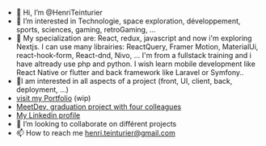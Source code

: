 - 👋 Hi, I’m @HenriTeinturier
- 🚀 I’m interested in Technologie, space exploration, développement, sports, sciences, gaming, retroGaming, ...
- 💼 My specialization are: React, redux, javascript and now i'm exploring Nextjs. I can use many librairies: ReactQuery, Framer Motion, MaterialUi, react-hook-form, React-dnd, Nivo, ...  I'm from a fullstack training and i have altready use php and python. I wish learn mobile development like React Native or flutter and back framework like Laravel or Symfony..
- 👀I am interested in all aspects of a project (front, UI, client, back, deployment, …)
- [visit my Portfolio](https://www.henriteinturier.fr/ "my portfolio") (wip)
- [MeetDev, graduation project with four colleagues](https://www.meetdev.henriteinturier.fr/ "MeetDev")
- [My Linkedin profile](https://www.linkedin.com/in/henri-teinturier/ "linkedin profil")
- 💞️ I’m looking to collaborate on différent projects
- 📫 How to reach me henri.teinturier@gmail.com

<!---
HenriTeinturier/HenriTeinturier is a ✨ special ✨ repository because its `README.md` (this file) appears on your GitHub profile.
You can click the Preview link to take a look at your changes.
--->
